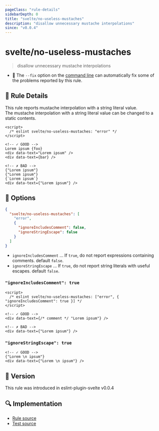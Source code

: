 ```yaml
---
pageClass: "rule-details"
sidebarDepth: 0
title: "svelte/no-useless-mustaches"
description: "disallow unnecessary mustache interpolations"
since: "v0.0.4"
---
```


# svelte/no-useless-mustaches

> disallow unnecessary mustache interpolations

- :wrench: The `--fix` option on the [command line](https://eslint.org/docs/user-guide/command-line-interface#fixing-problems) can automatically fix some of the problems reported by this rule.

## :book: Rule Details

This rule reports mustache interpolation with a string literal value.  
The mustache interpolation with a string literal value can be changed to a static contents.

<ESLintCodeBlock fix>

<!--eslint-skip-->

```svelte
<script>
  /* eslint svelte/no-useless-mustaches: "error" */
</script>

<!-- ✓ GOOD -->
Lorem ipsum {foo}
<div data-text="Lorem ipsum" />
<div data-text={bar} />

<!-- ✗ BAD -->
{"Lorem ipsum"}
{"Lorem ipsum"}
{`Lorem ipsum`}
<div data-text={"Lorem ipsum"} />
```

</ESLintCodeBlock>

## :wrench: Options

```json
{
  "svelte/no-useless-mustaches": [
    "error",
    {
      "ignoreIncludesComment": false,
      "ignoreStringEscape": false
    }
  ]
}
```

- `ignoreIncludesComment` ... If `true`, do not report expressions containing comments. default `false`.
- `ignoreStringEscape` ... If `true`, do not report string literals with useful escapes. default `false`.

### `"ignoreIncludesComment": true`

<ESLintCodeBlock fix>

<!--eslint-skip-->

```svelte
<script>
  /* eslint svelte/no-useless-mustaches: ["error", { "ignoreIncludesComment": true }] */
</script>

<!-- ✓ GOOD -->
<div data-text={/* comment */ "Lorem ipsum"} />

<!-- ✗ BAD -->
<div data-text={"Lorem ipsum"} />
```

</ESLintCodeBlock>

### `"ignoreStringEscape": true`

<ESLintCodeBlock fix>

```svelte
<!-- ✓ GOOD -->
{"Lorem \n ipsum"}
<div data-text={"Lorem \n ipsum"} />
```

</ESLintCodeBlock>

## :rocket: Version

This rule was introduced in eslint-plugin-svelte v0.0.4

## :mag: Implementation

- [Rule source](https://github.com/sveltejs/eslint-plugin-svelte/blob/main/src/rules/no-useless-mustaches.ts)
- [Test source](https://github.com/sveltejs/eslint-plugin-svelte/blob/main/tests/src/rules/no-useless-mustaches.ts)
